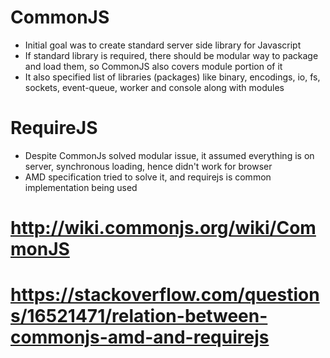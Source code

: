 # CommonJS
* Initial goal was to create standard server side library for Javascript 
* If standard library is required, there should be modular way to package and load them, so CommonJS also covers module portion of it
* It also specified list of libraries (packages) like binary, encodings, io, fs, sockets, event-queue, worker and console along with modules


# RequireJS
* Despite CommonJs solved modular issue, it assumed everything is on server, synchronous loading, hence didn't work for browser
* AMD specification tried to solve it, and requirejs is common implementation being used
 

# http://wiki.commonjs.org/wiki/CommonJS
# https://stackoverflow.com/questions/16521471/relation-between-commonjs-amd-and-requirejs
